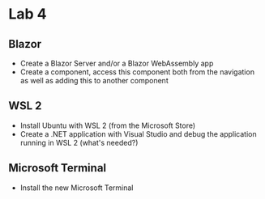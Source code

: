 # Lab 4

## Blazor

* Create a Blazor Server and/or a Blazor WebAssembly app
* Create a component, access this component both from the navigation as well as adding this to another component

## WSL 2

* Install Ubuntu with WSL 2 (from the Microsoft Store)
* Create a .NET application with Visual Studio and debug the application running in WSL 2 (what's needed?)

## Microsoft Terminal

* Install the new Microsoft Terminal